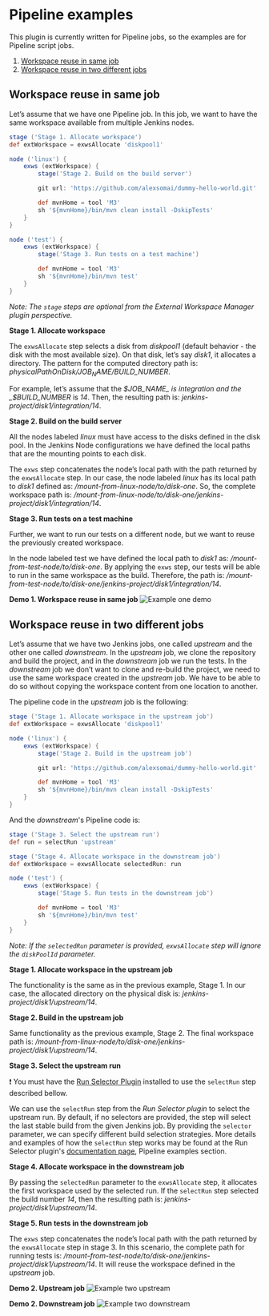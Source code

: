 # Pipeline examples

This plugin is currently written for Pipeline jobs, so the examples are for Pipeline script jobs.

1. [Workspace reuse in same job](#workspace-reuse-in-same-job)
1. [Workspace reuse in two different jobs](#workspace-reuse-in-two-different-jobs)

## Workspace reuse in same job

Let’s assume that we have one Pipeline job.
In this job, we want to have the same workspace available from multiple Jenkins nodes.

```groovy
stage ('Stage 1. Allocate workspace')
def extWorkspace = exwsAllocate 'diskpool1'

node ('linux') {
    exws (extWorkspace) {
        stage('Stage 2. Build on the build server')

        git url: 'https://github.com/alexsomai/dummy-hello-world.git'

        def mvnHome = tool 'M3'
        sh '${mvnHome}/bin/mvn clean install -DskipTests'
    }
}

node ('test') {
    exws (extWorkspace) {
        stage('Stage 3. Run tests on a test machine')

        def mvnHome = tool 'M3'
        sh '${mvnHome}/bin/mvn test'
    }
}
```

_Note: The `stage` steps are optional from the External Workspace Manager plugin perspective._

**Stage 1. Allocate workspace**

The `exwsAllocate` step selects a disk from _diskpool1_ (default behavior - the disk with the most available size).
On that disk, let’s say _disk1_, it allocates a directory.
The pattern for the computed directory path is: _physicalPathOnDisk/$JOB_NAME/$BUILD_NUMBER_.

For example, let’s assume that the _$JOB_NAME_ is integration and the _$BUILD_NUMBER_ is _14_.
Then, the resulting path is: _jenkins-project/disk1/integration/14_.

**Stage 2. Build on the build server**

All the nodes labeled _linux_ must have access to the disks defined in the disk pool.
In the Jenkins Node configurations we have defined the local paths that are the mounting points to each disk.

The `exws` step concatenates the node’s local path with the path returned by the `exwsAllocate` step.
In our case, the node labeled _linux_ has its local path to _disk1_ defined as: _/mount-from-linux-node/to/disk-one_.
So, the complete workspace path is: _/mount-from-linux-node/to/disk-one/jenkins-project/disk1/integration/14_.

**Stage 3. Run tests on a test machine**

Further, we want to run our tests on a different node, but we want to reuse the previously created workspace.

In the node labeled test we have defined the local path to _disk1_ as: _/mount-from-test-node/to/disk-one_.
By applying the `exws` step, our tests will be able to run in the same workspace as the build.
Therefore, the path is: _/mount-from-test-node/to/disk-one/jenkins-project/disk1/integration/14_.

**Demo 1. Workspace reuse in same job**
![Example one demo](gif/demo1-workspace-reuse-in-same-job.gif)

## Workspace reuse in two different jobs

Let’s assume that we have two Jenkins jobs, one called _upstream_ and the other one called _downstream_.
In the _upstream_ job, we clone the repository and build the project, and in the _downstream_ job we run the tests.
In the _downstream_ job we don’t want to clone and re-build the project, we need to use the same workspace created in
the _upstream_ job.
We have to be able to do so without copying the workspace content from one location to another.

The pipeline code in the _upstream_ job is the following:

```groovy
stage ('Stage 1. Allocate workspace in the upstream job')
def extWorkspace = exwsAllocate 'diskpool1'

node ('linux') {
    exws (extWorkspace) {
        stage('Stage 2. Build in the upstream job')

        git url: 'https://github.com/alexsomai/dummy-hello-world.git'

        def mvnHome = tool 'M3'
        sh '${mvnHome}/bin/mvn clean install -DskipTests'
    }
}
```

And the _downstream_'s Pipeline code is:

```groovy
stage ('Stage 3. Select the upstream run')
def run = selectRun 'upstream'

stage ('Stage 4. Allocate workspace in the downstream job')
def extWorkspace = exwsAllocate selectedRun: run

node ('test') {
    exws (extWorkspace) {
        stage('Stage 5. Run tests in the downstream job')

        def mvnHome = tool 'M3'
        sh '${mvnHome}/bin/mvn test'
    }
}
```

_Note: If the `selectedRun` parameter is provided, `exwsAllocate` step will ignore the `diskPoolId` parameter._

**Stage 1. Allocate workspace in the upstream job**

The functionality is the same as in the previous example, Stage 1.
In our case, the allocated directory on the physical disk is: _jenkins-project/disk1/upstream/14_.

**Stage 2. Build in the upstream job**

Same functionality as the previous example, Stage 2.
The final workspace path is: _/mount-from-linux-node/to/disk-one/jenkins-project/disk1/upstream/14_.

**Stage 3. Select the upstream run**

:exclamation: You must have the [Run Selector Plugin](https://wiki.jenkins-ci.org/display/JENKINS/Run+Selector+Plugin)
installed to use the `selectRun` step described bellow.

We can use the `selectRun` step from the *Run Selector plugin* to select the upstream run.
By default, if no selectors are provided, the step will select the last stable build from the given Jenkins job.
By providing the `selector` parameter, we can specify different build selection strategies.
More details and examples of how the `selectRun` step works may be found at the
Run Selector plugin's [documentation page](https://github.com/jenkinsci/run-selector-plugin/blob/master/README.md), 
Pipeline examples section.

**Stage 4. Allocate workspace in the downstream job**

By passing the `selectedRun` parameter to the `exwsAllocate` step, it allocates the first workspace used by the 
selected run.
If the `selectRun` step selected the build number _14_, then the resulting path 
is: _jenkins-project/disk1/upstream/14_.

**Stage 5. Run tests in the downstream job**

The `exws` step concatenates the node’s local path with the path returned by the `exwsAllocate` step in stage 3.
In this scenario, the complete path for running tests is: 
_/mount-from-test-node/to/disk-one/jenkins-project/disk1/upstream/14_.
It will reuse the workspace defined in the _upstream_ job.

**Demo 2. Upstream job**
![Example two upstream](gif/demo2-upstream-job.gif)

**Demo 2. Downstream job**
![Example two downstream](gif/demo2-downstream-job.gif)
